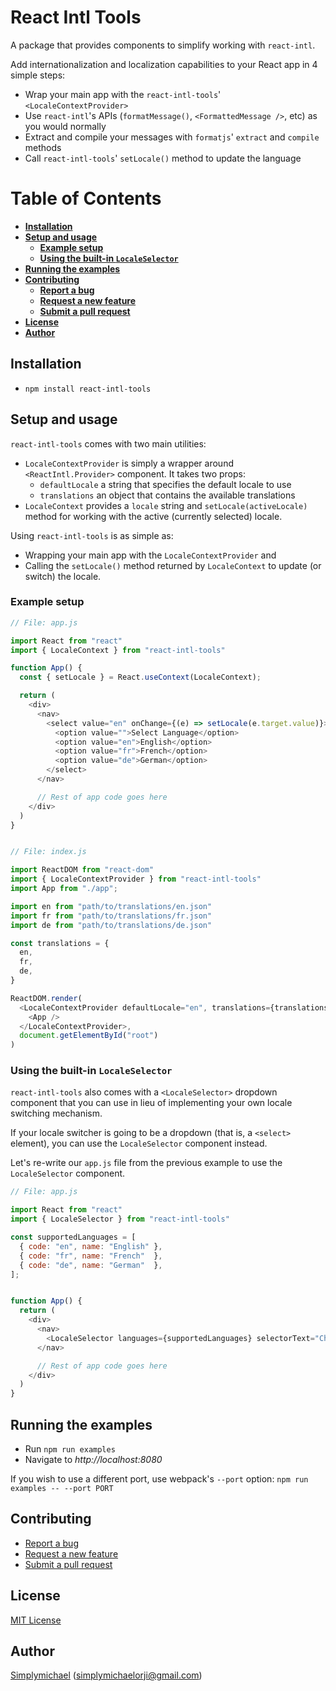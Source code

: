 # React Intl Tools

A package that provides components to simplify working with `react-intl`.

Add internationalization and localization capabilities to your React app in 4 simple steps:

- Wrap your main app with the `react-intl-tools`' `<LocaleContextProvider>`
- Use `react-intl`'s APIs (`formatMessage()`, `<FormattedMessage />`, etc) as you would normally
- Extract and compile your messages with `formatjs`' `extract` and `compile` methods
- Call `react-intl-tools`' `setLocale()` method to update the language


# Table of Contents

- **[Installation](#installation)**
- **[Setup and usage](#setup-and-usage)**
    - **[Example setup](#example-setup)**
    - **[Using the built-in `LocaleSelector`](#using-the-built-in-localeselector)**
- **[Running the examples](#running-the-examples)**
- **[Contributing](#contributing)**
    - **[Report a bug](#report-a-bug)**
    - **[Request a new feature](#request-a-new-feature)**
    - **[Submit a pull request](#submit-a-pull-request)**
- **[License](#license)**
- **[Author](#author)**

## Installation
- `npm install react-intl-tools`

## Setup and usage
`react-intl-tools` comes with two main utilities:

- `LocaleContextProvider` is simply a wrapper around `<ReactIntl.Provider>` component.
   It takes two props:
    - `defaultLocale` a string that specifies the default locale to use
    - `translations` an object that contains the available translations
- `LocaleContext` provides a `locale` string and `setLocale(activeLocale)` method
  for working with the active (currently selected) locale.

Using `react-intl-tools` is as simple as:

- Wrapping your main app with the `LocaleContextProvider` and
- Calling the `setLocale()` method returned by `LocaleContext` to update (or switch) the locale.


### Example setup

```javascript
// File: app.js

import React from "react"
import { LocaleContext } from "react-intl-tools"

function App() {
  const { setLocale } = React.useContext(LocaleContext);

  return (
    <div>
      <nav>
        <select value="en" onChange={(e) => setLocale(e.target.value)}>
          <option value="">Select Language</option>
          <option value="en">English</option>
          <option value="fr">French</option>
          <option value="de">German</option>
        </select>
      </nav>

      // Rest of app code goes here
    </div>
  )
}


// File: index.js

import ReactDOM from "react-dom"
import { LocaleContextProvider } from "react-intl-tools"
import App from "./app";

import en from "path/to/translations/en.json"
import fr from "path/to/translations/fr.json"
import de from "path/to/translations/de.json"

const translations = {
  en,
  fr,
  de,
}

ReactDOM.render(
  <LocaleContextProvider defaultLocale="en", translations={translations}>
    <App />
  </LocaleContextProvider>,
  document.getElementById("root")
)
```

### Using the built-in `LocaleSelector`

`react-intl-tools` also comes with a `<LocaleSelector>` dropdown component
that you can use in lieu of implementing your own locale switching mechanism.

If your locale switcher is going to be a dropdown (that is, a `<select>` element),
you can use the `LocaleSelector` component instead.

Let's re-write our `app.js` file from the previous example to use the `LocaleSelector` component.

```js
// File: app.js

import React from "react"
import { LocaleSelector } from "react-intl-tools"

const supportedLanguages = [
  { code: "en", name: "English" },
  { code: "fr", name: "French"  },
  { code: "de", name: "German"  },
];


function App() {
  return (
    <div>
      <nav>
        <LocaleSelector languages={supportedLanguages} selectorText="Choose language" />
      </nav>

      // Rest of app code goes here
    </div>
  )
}
```

## Running the examples
- Run `npm run examples`
- Navigate to *http://localhost:8080*

If you wish to use a different port, use webpack's `--port` option:
`npm run examples -- --port PORT`

## Contributing
- <a name="report-a-bug">[Report a bug][bug]</a>
- <a name="request-a-new-feature">[Request a new feature][fr]</a>
- <a name="submit-a-pull-request">[Submit a pull request][pr]</a>


## License
[MIT License][license]

## Author
[Simplymichael](https://github.com/simplymichael) ([simplymichaelorji@gmail.com](mailto:simplymichaelorji@gmail.com))


[pr]: https://docs.github.com/en/free-pro-team@latest/github/collaborating-with-issues-and-pull-requests/creating-a-pull-request
[fr]: https://github.com/simplymichael/react-intl-tools/labels/feature%20request
[bug]: https://github.com/simplymichael/react-intl-tools/labels/bug
[license]: https://github.com/simplymichael/react-intl-tools/blob/master/LICENSE.md
